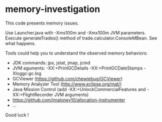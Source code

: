 # memory-investigation

This code presents memory issues.

Use Launcher.java with -Xms100m and -Xmx100m JVM parameters. Execute generateTrades() method of trade.calculator.ConsoleMBean. See what happens.


Tools could help you to understand the observed memory behaviors:
- JDK commands: jps, jstat, jmap, jcmd
- JVM aguments: -XX:+PrintGCDetails -XX:+PrintGCDateStamps -Xloggc:gc.log
- GCViewer (https://github.com/chewiebug/GCViewer)
- Memory Analyzer Tool (http://www.eclipse.org/mat/)
- Java Mission Control (add -XX:+UnlockCommercialFeatures and -XX:+FlightRecorder JVM arguments)
- https://github.com/jmaloney10/allocation-instrumenter
- ...

Good luck !

